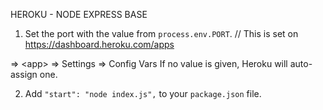 HEROKU - NODE EXPRESS BASE

1. Set the port with the value from `process.env.PORT`. // This is set on https://dashboard.heroku.com/apps

 => \<app\> => Settings => Config Vars
 If no value is given, Heroku will auto-assign one.

 2. Add `"start": "node index.js",` to your `package.json` file.